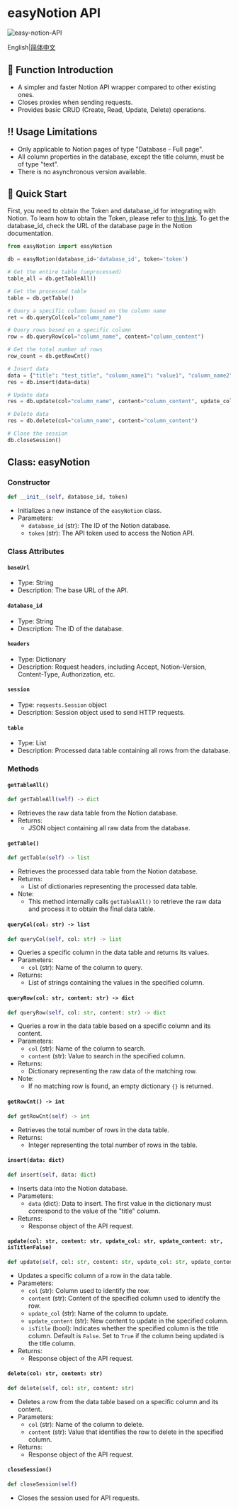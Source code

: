 # easyNotion API

![easy-notion-API](https://socialify.git.ci/zuo-shi-yun/easy-notion-API/image?description=1&language=1&logo=https%3A%2F%2Fi.postimg.cc%2Ffb52nbP0%2FNotion.png&name=1&theme=Light)

English|[简体中文](README-zh.md)

:muscle: Function Introduction
------------------------------

*   A simpler and faster Notion API wrapper compared to other existing ones.
*   Closes proxies when sending requests.
*   Provides basic CRUD (Create, Read, Update, Delete) operations.

:bangbang: Usage Limitations
----------------------------

*   Only applicable to Notion pages of type "Database - Full page".
*   All column properties in the database, except the title column, must be of type "text".
*   There is no asynchronous version available.

:wrench: Quick Start
--------------------

First, you need to obtain the Token and database\_id for integrating with Notion. To learn how to obtain the Token, please refer to [this link](https://developers.notion.com/docs/getting-started#step-2-share-a-database-with-your-integration). To get the database\_id, check the URL of the database page in the Notion documentation.

```python
from easyNotion import easyNotion

db = easyNotion(database_id='database_id', token='token')

# Get the entire table (unprocessed)
table_all = db.getTableAll()

# Get the processed table
table = db.getTable()

# Query a specific column based on the column name
ret = db.queryCol(col="column_name")

# Query rows based on a specific column
row = db.queryRow(col="column_name", content="column_content")

# Get the total number of rows
row_count = db.getRowCnt()

# Insert data
data = {"title": "test_title", "column_name1": "value1", "column_name2": "value2"}
res = db.insert(data=data)

# Update data
res = db.update(col="column_name", content="column_content", update_col="update_column_name", update_content="new_value", isTitle=False)

# Delete data
res = db.delete(col="column_name", content="column_content")

# Close the session
db.closeSession()
```

Class: easyNotion
-----------------

### Constructor

```python
def __init__(self, database_id, token)
```

*   Initializes a new instance of the `easyNotion` class.
*   Parameters:
    *   `database_id` (str): The ID of the Notion database.
    *   `token` (str): The API token used to access the Notion API.

### Class Attributes

#### `baseUrl`

*   Type: String
*   Description: The base URL of the API.

#### `database_id`

*   Type: String
*   Description: The ID of the database.

#### `headers`

*   Type: Dictionary
*   Description: Request headers, including Accept, Notion-Version, Content-Type, Authorization, etc.

#### `session`

*   Type: `requests.Session` object
*   Description: Session object used to send HTTP requests.

#### `table`

*   Type: List
*   Description: Processed data table containing all rows from the database.

### Methods

#### `getTableAll()`

```python
def getTableAll(self) -> dict
```

*   Retrieves the raw data table from the Notion database.
*   Returns:
    *   JSON object containing all raw data from the database.

#### `getTable()`

```python
def getTable(self) -> list
```

*   Retrieves the processed data table from the Notion database.
*   Returns:
    *   List of dictionaries representing the processed data table.
*   Note:
    *   This method internally calls `getTableAll()` to retrieve the raw data and process it to obtain the final data table.

#### `queryCol(col: str) -> list`

```python
def queryCol(self, col: str) -> list
```

*   Queries a specific column in the data table and returns its values.
*   Parameters:
    *   `col` (str): Name of the column to query.
*   Returns:
    *   List of strings containing the values in the specified column.

#### `queryRow(col: str, content: str) -> dict`

```python
def queryRow(self, col: str, content: str) -> dict
```

*   Queries a row in the data table based on a specific column and its content.
*   Parameters:
    *   `col` (str): Name of the column to search.
    *   `content` (str): Value to search in the specified column.
*   Returns:
    *   Dictionary representing the raw data of the matching row.
*   Note:
    *   If no matching row is found, an empty dictionary `{}` is returned.

#### `getRowCnt() -> int`

```python
def getRowCnt(self) -> int
```

*   Retrieves the total number of rows in the data table.
*   Returns:
    *   Integer representing the total number of rows in the table.

#### `insert(data: dict)`

```python
def insert(self, data: dict)
```

*   Inserts data into the Notion database.
*   Parameters:
    *   `data` (dict): Data to insert. The first value in the dictionary must correspond to the value of the "title" column.
*   Returns:
    *   Response object of the API request.

#### `update(col: str, content: str, update_col: str, update_content: str, isTitle=False)`

```python
def update(self, col: str, content: str, update_col: str, update_content: str, isTitle=False)
```

*   Updates a specific column of a row in the data table.
*   Parameters:
    *   `col` (str): Column used to identify the row.
    *   `content` (str): Content of the specified column used to identify the row.
    *   `update_col` (str): Name of the column to update.
    *   `update_content` (str): New content to update in the specified column.
    *   `isTitle` (bool): Indicates whether the specified column is the title column. Default is `False`. Set to `True` if the column being updated is the title column.
*   Returns:
    *   Response object of the API request.

#### `delete(col: str, content: str)`

```python
def delete(self, col: str, content: str)
```

*   Deletes a row from the data table based on a specific column and its content.
*   Parameters:
    *   `col` (str): Name of the column to delete.
    *   `content` (str): Value that identifies the row to delete in the specified column.
*   Returns:
    *   Response object of the API request.

#### `closeSession()`

```python
def closeSession(self)
```

*   Closes the session used for API requests.